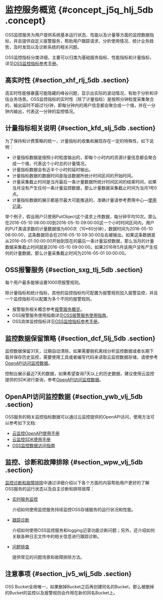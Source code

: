 # 监控服务概览 {#concept_j5q_hlj_5db .concept}

OSS监控服务为用户提供系统基本运行状态、性能以及计量等方面的监控数据指标，并且提供自定义报警服务，帮助用户跟踪请求、分析使用情况、统计业务趋势，及时发现以及诊断系统的相关问题。

OSS监控指标分类详细，主要可以归类为基础服务指标、性能指标和计量指标，详见[OSS监控指标参考手册](cn.zh-CN/开发指南/监控服务/监控指标参考手册.md#)。

## 高实时性 {#section_xhf_rlj_5db .section}

高实时性能够暴露可能隐藏的峰谷问题，显示出实际的波动情况，有助于分析和评估业务场景。OSS监控指标的实时性（除了计量指标）是按照分钟粒度采集聚合的，输出延时不超过1分钟，即每分钟内的用户信息都会聚合成一个值，并在一分钟内输出，代表这一分钟的监控情况。

## 计量指标相关说明 {#section_kfd_slj_5db .section}

为了保持和计费策略的统一，计量指标的收集和展现存在一定的特殊性，如下说明：

-   计量指标数据是按照小时粒度输出的，即每个小时内的资源计量信息都会聚合成一个值，代表这个小时总的计量情况。
-   计量指标数据会有近半个小时的延时输出。
-   计量指标数据的数据时间是指该数据所统计时间区间的开始时间。
-   计量采集截止时间是当月最后一条计量数据所统计时间区间的结束时间，如果当月没有产生任何一条计量监控数据，那么计量数据采集截止时间为当月1号0点。
-   计量指标数据的展示都是尽最大可能推送的，准确计量请参考费用中心—[使用记录](https://expense.console.aliyun.com/#/consumption/usage)。

举个例子，假设用户只使用PutObject这个请求上传数据，每分钟平均10次。那么在2016-05-10 08:00:00到2016-05-10 09:00:00这一个小时时间区间内，用户的PUT类请求数的计量数据值为600次（10\*60分钟），数据时间为2016-05-10 08:00:00，这条数据将会在2016-05-10 09:30:00左右被输出。如果这条数据是从2016-05-01 00:00:00开始到现在的最后一条计量监控数据，那么当月的计量数据采集截止时间就是2016-05-10 09:00:00。如果2016年5月该用户没有产生任何的计量数据，那么计量采集截止时间为2016-05-01 00:00:00。

## OSS报警服务 {#section_sxg_tlj_5db .section}

每个用户最多能够设置1000项报警规则。

除计量指标和统计指标，其他的监控指标均可配置为报警规则加入报警监控，并且一个监控指标可以配置为多个不同的报警规则。

-   报警服务相关概念参考[报警服务概览](https://help.aliyun.com/document_detail/28608.html)。
-   OSS报警服务使用指南详见[OSS报警服务使用指南](cn.zh-CN/开发指南/监控服务/报警服务使用指南.md#)。
-   OSS具体监控指标详见[OSS监控指标参考手册](cn.zh-CN/开发指南/监控服务/监控指标参考手册.md#)。

## 监控数据保留策略 {#section_dcf_5lj_5db .section}

监控数据保留31天，过期自动清除，如果需要脱机离线分析监控数据或者长期下载并保存历史监控，需要使用工具或者编写代码来读取云监控数据存储，请使参考[OpenAPI访问监控数据](#section_ywb_vlj_5db)。

控制台展示最近7天的数据，如果希望查询7天以上的历史数据，建议使用云监控提供的SDK进行查询，参考[OpenAPI访问监控数据](#section_ywb_vlj_5db)。

## OpenAPI访问监控数据 {#section_ywb_vlj_5db .section}

OSS服务的相关监控指标数据可以通过云监控提供的OpenAPI访问，使用方法可以参考如下文档:

-   [云监控OpenAPI使用手册](https://help.aliyun.com/document_detail/28615.html)
-   [云监控SDK使用手册](https://help.aliyun.com/document_detail/28621.html)
-   [OSS监控数据访问指南](cn.zh-CN/开发指南/监控服务/监控数据访问指南.md#)

## 监控、诊断和故障排除 {#section_wpw_vlj_5db .section}

[监控诊断和故障排除](cn.zh-CN/开发指南/监控服务/监控、诊断和故障排除.md#)中通过详细介绍以下各个方面的内容帮助用户更好的了解OSS服务的运行状态以及自主诊断和排除故障：

-   [实时服务监控](cn.zh-CN/开发指南/监控服务/监控、诊断和故障排除.md#section_k51_nlk_5db) 

    介绍如何使用监控服务持续监控OSS存储服务的运行状况和性能。

-   [跟踪诊断](cn.zh-CN/开发指南/监控服务/监控、诊断和故障排除.md#section_ixw_f4k_5db)

    介绍如何使用OSS监控服务和logging记录功能诊断问题；另外，还介绍如何关联各种日志文件中的相关信息进行跟踪诊断。

-   [问题排查](cn.zh-CN/开发指南/监控服务/监控、诊断和故障排除.md#section_hmn_1pk_5db)

    提供常见的问题场景和故障排除方法。


## 注意事项 {#section_jv5_wlj_5db .section}

OSS Bucket全局唯一，如果删掉Bucket之后再创建同名的Bucket，那么被删掉的Bucket的监控以及报警规则会作用在新的同名Bucket上。

